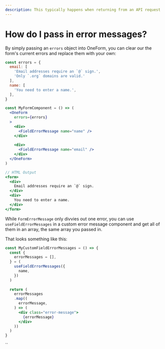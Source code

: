 ```yaml
---
description: This typically happens when returning from an API request.
---
```


# How do I pass in error messages?

By simply passing an `errors` object into OneForm, you can clear our the form's current errors and replace them with your own:

```jsx
const errors = {
  email: [
    'Email addresses require an `@` sign.',
    'Only `.org` domains are valid.'
  ],
  name: [
    'You need to enter a name.',
  ],
}

const MyFormComponent = () => (
  <OneForm
    errors={errors}
  >
    <div>
      <FieldErrorMessage name="name" />
    </div>
    
    <div>
      <FieldErrorMessage name="email" />
    </div>
  </OneForm>
)

// HTML Output
<form>
  <div>
    Email addresses require an `@` sign.
  </div>
  <div>
    You need to enter a name.
  </div>
</form>
```

While `FormErrorMessage` only divvies out one error, you can use `useFieldErrorMessages` in a custom error message component and get all of them in an array, the same array you passed in.

That looks something like this:

```jsx
const MyCustomFieldErrorMessages = () => {
  const {
    errorMessages = [],
  } = (
    useFieldErrorMessages({
      name,
    })
  )
  
  return (
    errorMessages
    .map((
      errorMessage,
    ) => (
      <div class="error-message">
        {errorMessage}
      </div>
    ))
  )
}
```

\`\`

